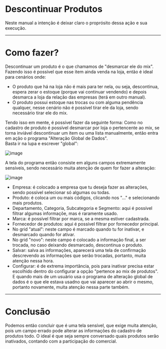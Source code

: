 # Descontinuar Produtos
Neste manual a intenção é deixar claro o proprósito dessa ação e sua execução.
___
# Como fazer?
Descontinuar um produto é o que chamamos de "desmarcar ele do mix". Fazendo isso é possível que esse item ainda venda na loja, então é ideal para cenários onde:
- O produto que há na loja não é mais para ter nela, ou seja, descontinua, espera zerar o estoque (porque vai continuar vendendo) e depois desmarca a loja da relação das empresas (terá em outro manual).
- O produto possui estoque nas trocas ou com alguma pendência qualquer, nesse cenário não é possível tirar ele da loja, sendo necessário tirar ele do mix.

Tendo isso em mente, é possível fazer da seguinte forma:
Como no cadastro de produto é possível desmarcar por loja o pertencente ao mix, se torna inviável descontinuar um item ou uma lista manualmente, então entra em ação o programa "Alteração Global de Dados".<br> Basta ir na lupa e escrever "global":

![image](https://github.com/abastecimento-tischler/descontinuar-produtos/assets/136457923/0081e021-ea5e-4d06-b492-4c267df3657e)

A tela do programa então consiste em alguns campos extremamente sensíveis, sendo necessário muita atenção de quem for fazer a alteração:

![image](https://github.com/abastecimento-tischler/descontinuar-produtos/assets/136457923/3f6bfb15-ed1e-4e1b-bcda-3a039a248e0f)

* Empresa: é colocado a empresa que tu deseja fazer as alterações, sendo possível selecionar só algumas ou todas.
* Produto: é coloca um ou mais códigos, clicando nos "..." e selecionando mais produtos.
* Departamento, Categoria, Subcategoria e Segmento: aqui é possível filtrar algumas informaçõe, mas é raramente usado.
* Marca: é possível filtrar por marca, se a mesma estiver cadastrada.
* Fornecedor de produtos: aqui é possível filtrar por fornecedor principal.
* No grid "atual": neste campo é marcado quando tu for inativar, e desmarcado quando for ativar.
* No grid "novo": neste campo é colocado a informação final, a ser trocada, no caso deixando desmarcado, descontinua o produto.
* Salvar: salva as informações, aparecerá uma tela de confirmação descrevendo as informações que serão trocadas, portanto, muita atenção nessa hora.
* Configurar: é de extrema importância, pois para inativar precisa estar escolhido dentro do configurar a opção "pertence ao mix de produtos". E quando mais de um usuário usa o programa de alteração global de dados é o que ele estava usadno que vai aparecer ao abrir o mesmo, portanto novamente, muita atenção nessa parte também.

___

# Conclusão
Podemos então concluir que é uma tela sensível, que exige muita atenção, pois um campo errado pode alterar as informações do cadastro de produtos todo. O ideal é que seja sempre conversado quais produtos serão inativados, contando com a participação do comercial.


